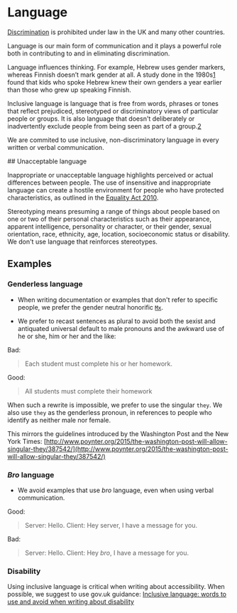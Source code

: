 # Language

[Discrimination](https://en.wikipedia.org/wiki/Discrimination) is prohibited under law in the UK and many other countries.

Language is our main form of communication and it plays a powerful role both in contributing to and in eliminating discrimination.

Language influences thinking. For example, Hebrew uses gender markers, whereas Finnish doesn’t mark gender at all. A study done in the 1980s[1](http://onlinelibrary.wiley.com/doi/10.1111/j.1467-1770.1982.tb00973.x/abstract) found that kids who spoke Hebrew knew their own genders a year earlier than those who grew up speaking Finnish.

Inclusive language is language that is free from words, phrases or tones that reflect prejudiced, stereotyped or discriminatory views of particular people or groups. It is also language that doesn't deliberately or inadvertently exclude people from being seen as part of a group.[2](https://www.education.tas.gov.au/.../Documents/Guidelines-for-Inclusive-Language.pdf)

We are commited to use inclusive, non-discriminatory language in every written or verbal communication.


## Unacceptable language

Inappropriate or unacceptable language highlights perceived or actual differences between people. The use of insensitive and inappropriate language can create a hostile environment for people who have protected characteristics, as outlined in the [Equality Act 2010](http://www.legislation.gov.uk/ukpga/2010/15/contents).

Stereotyping means presuming a range of things about people based on one or two of their personal characteristics such as their appearance, apparent intelligence, personality or character, or their gender, sexual orientation, race, ethnicity, age, location, socioeconomic status or disability. We don't use language that reinforces stereotypes.


## Examples


### Genderless language

* When writing documentation or examples that don't refer to specific people, we prefer the gender neutral honorific [`Mx`](http://www.oxforddictionaries.com/definition/english/mx#nav2).

* We prefer to recast sentences as plural to avoid both the sexist and antiquated universal default to male pronouns and the awkward use of he or she, him or her and the like:

Bad:
> Each student must complete his or her homework.

Good:
> All students must complete their homework

When such a rewrite is impossible, we prefer to use the singular `they`. We also use `they` as the genderless pronoun, in references to people who identify as neither male nor female.

This mirrors the guidelines introduced by the Washington Post and the New York Times: [http://www.poynter.org/2015/the-washington-post-will-allow-singular-they/387542/](http://www.poynter.org/2015/the-washington-post-will-allow-singular-they/387542/)


### _Bro_ language

* We avoid examples that use _bro_ language, even when using verbal communication.

Good:
> Server: Hello.
> Client: Hey server, I have a message for you.

Bad:
> Server: Hello.
> Client: Hey _bro_, I have a message for you.


### Disability

Using inclusive language is critical when writing about accessibility. When possible, we suggest to use gov.uk guidance: [Inclusive language: words to use and avoid when writing about disability](https://www.gov.uk/government/publications/inclusive-communication/inclusive-language-words-to-use-and-avoid-when-writing-about-disability)

